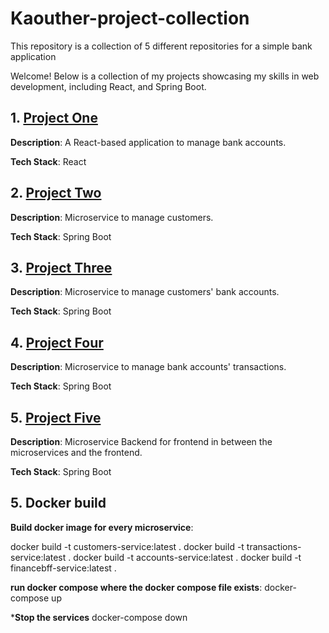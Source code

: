 # Kaouther-project-collection
This repository is a collection of 5 different repositories for a simple bank application

Welcome! Below is a collection of my projects showcasing my skills in web development, including React, and Spring Boot.

## 1. [Project One](https://github.com/kaouther24/accounts-management-ui)
**Description**: A React-based application to manage bank accounts.

**Tech Stack**: React

## 2. [Project Two](https://github.com/kaouther24/customersService)
**Description**: Microservice to manage customers.

**Tech Stack**: Spring Boot

## 3. [Project Three](https://github.com/kaouther24/accountsService)
**Description**: Microservice to manage customers' bank accounts.

**Tech Stack**: Spring Boot

## 4. [Project Four](https://github.com/kaouther24/transactionsService)
**Description**: Microservice to manage bank accounts' transactions.

**Tech Stack**: Spring Boot

## 5. [Project Five](https://github.com/kaouther24/financeBFF)
**Description**: Microservice Backend for frontend in between the microservices and the frontend.

**Tech Stack**: Spring Boot

## 5. Docker build
**Build docker image for every microservice**:

docker build -t customers-service:latest .
docker build -t transactions-service:latest .
docker build -t accounts-service:latest .
docker build -t financebff-service:latest .


**run docker compose where the docker compose file exists**:
docker-compose up

***Stop the services**
docker-compose down
